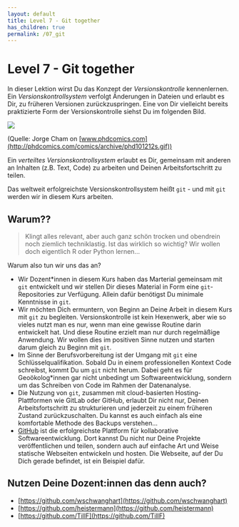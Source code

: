 ```yaml
---
layout: default
title: Level 7 - Git together
has_children: true
permalink: /07_git
---
```


# Level 7 - Git together

In dieser Lektion wirst Du das Konzept der *Versionskontrolle* kennenlernen.
Ein *Versionskontrollsystem* verfolgt Änderungen in Dateien und erlaubt es Dir,
zu früheren Versionen zurückzuspringen. Eine von Dir vielleicht bereits praktizierte
Form der Versionskontrolle siehst Du im folgenden Bild.

![](http://phdcomics.com/comics/archive/phd101212s.gif)

(Quelle: Jorge Cham on [www.phdcomics.com](http://phdcomics.com/comics/archive/phd101212s.gif))

Ein *verteiltes Versionskontrollsystem* erlaubt es Dir, gemeinsam mit anderen an
Inhalten (z.B. Text, Code) zu arbeiten und Deinen Arbeitsfortschritt zu teilen.

Das weltweit erfolgreichste Versionskontrollsystem heißt `git` - und mit `git`
werden wir in diesem Kurs arbeiten.

## Warum??

> Klingt alles relevant, aber auch ganz schön trocken und obendrein noch ziemlich techniklastig.
> Ist das wirklich so wichtig? Wir wollen doch eigentlich R oder Python lernen...

Warum also tun wir uns das an?

- Wir Dozent*innen in diesem Kurs haben das Marterial gemeinsam mit `git` entwickelt
und wir stellen Dir dieses Material in Form eine `git`-Repositories zur Verfügung.
Allein dafür benötigst Du minimale Kenntnisse in `git`.
- Wir möchten Dich ermuntern, von Beginn an Deine Arbeit in diesem Kurs mit `git`
zu begleiten. Versionskontrolle ist kein Hexenwerk, aber wie so vieles nutzt man
es nur, wenn man eine gewisse Routine darin entwickelt hat. Und diese Routine 
erzielt man nur durch regelmäßige Anwendung. Wir wollen dies
im positiven Sinne nutzen und starten darum gleich zu Beginn mit `git`.
- Im Sinne der Berufsvorbereitung ist der Umgang mit `git` eine Schlüsselqualifikation.
Sobald Du in einem professionellen Kontext Code schreibst, kommt Du um `git` nicht herum.
Dabei geht es für Geoökolog*innen gar nicht unbedingt um Softwareentwicklung, sondern
um das Schreiben von Code im Rahmen der Datenanalyse.
- Die Nutzung von `git`, zusammen mit cloud-basierten Hosting-Plattformen wie GitLab oder
GitHub, erlaubt Dir nicht nur, Deinen Arbeitsfortschritt zu strukturieren und jederzeit
zu einem früheren Zustand zurückzuschalten. Du kannst es auch einfach als eine
komfortable Methode des Backups verstehen... 
- [GitHub](https://github.com) ist die erfolgreichste Plattform für kollaborative Softwareentwicklung.
Dort kannst Du nicht nur Deine Projekte veröffentlichen und teilen, sondern auch auf einfache Art und
Weise statische Webseiten entwickeln und hosten. Die Webseite, auf der Du Dich
gerade befindet, ist ein Beispiel dafür.

## Nutzen Deine Dozent:innen das denn auch?

- [https://github.com/wschwanghart](https://github.com/wschwanghart)
- [https://github.com/heistermann](https://github.com/heistermann)
- [https://github.com/TillF](https://github.com/TillF)
 
